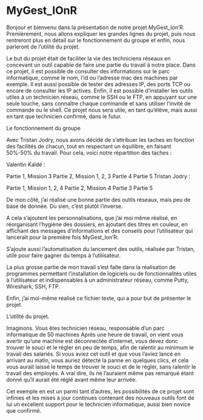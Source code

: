 # MyGest_IOnR
Bonjour et bienvenu dans la présentation de notre projet MyGest_Ion’R.
Premièrement, nous allons expliquer les grandes lignes du projet, puis nous rentreront plus en détail sur le fonctionnement du groupe et enfin, nous parleront de l’utilité du projet.

Le but du projet était de faciliter la vie des techniciens réseaux en concevant un outil capable de faire une partie du travail à notre place.
Dans ce projet, il est possible de consulter des informations sur le parc informatique, comme le nom, l’id ou l’adresse mac des machines par exemple.
Il est aussi possible de tester des adresses IP, des ports TCP ou encore de consulter les IP actives. 
Enfin, il est possible d’installer les outils utiles à un technicien réseau, comme le SSH ou le FTP, en appuyant sur une seule touche, sans connaître chaque commande et sans utiliser l’invité de commande ou le shell.
Ce projet nous sera utile, en tant qu’élève, mais aussi en tant que technicien confirmé, dans le futur.


Le fonctionnement du groupe

Avec Tristan Jodry, nous avons décidé de s’attribuer les taches en fonction des facilités de chacun, tout en respectant un équilibre, en faisant 50%-50% du travail.
Pour cela, voici notre répartition des taches :

Valentin Kaldé :

Partie 1, Mission 3
Partie 2, Mission 1, 2, 3
Partie 4 
Partie 5 
Tristan Jodry :

Partie 1, Mission 1, 2, 4
Partie 2, Mission 4
Partie 3
Partie 5 

De mon côté, j’ai réalisé une bonne partie des outils réseaux, mais peu de base de donnée.
Du sien, c’est plutôt l’inverse.

A cela s’ajoutent les personnalisations, que j’ai moi même réalisé, en réorganisant l’hygiène des dossiers, en ajoutant des titres en couleur, en affichant des messages d’informations et des conseils pour l’utilisateur qui lancerait pour la première fois MyGest_Ion’R.

S’ajoute aussi l’automatisation du lancement des outils, réalisée par Tristan, utile pour faire gagner du temps à l’utilisateur.   

La plus grosse partie de mon travail s’est faite dans la réalisation de programmes permettant l’installation de logiciels ou de fonctionnalités utiles à l’utilisateur et indispensables à un administrateur réseau, comme Putty, Wireshark, SSH, FTP.

Enfin, j’ai moi-même réalisé ce fichier texte, qui a pour but de présenter le projet. 


L’utilité du projet.

Imaginons. Vous êtes technicien réseau, responsable d’un parc informatique de 50 machines 
Après une heure de travail, on vient vous avertir qu’une machine est déconnectée d’internet, vous devez donc trouver le souci et le régler en peu de temps, afin de ralentir au minimum le travail des salariés.
Si vous aviez cet outil et que vous l’aviez lancé en arrivant au matin, vous auriez détecté la panne en quelques clics, et cela vous aurait laissé le temps de trouver le souci et de le régler, sans ralentir le travail des employés. A vrai dire, ils ne l’auraient même pas remarqué étant donné qu’il aurait été réglé avant même leur arrivée. 

Cet exemple en est un parmi tant d’autres, les possibilités de ce projet sont infinies et les mises à jour continues contenant des nouveaux outils font de lui un excellent support pour le technicien informatique, aussi bien novice que confirmé.  
